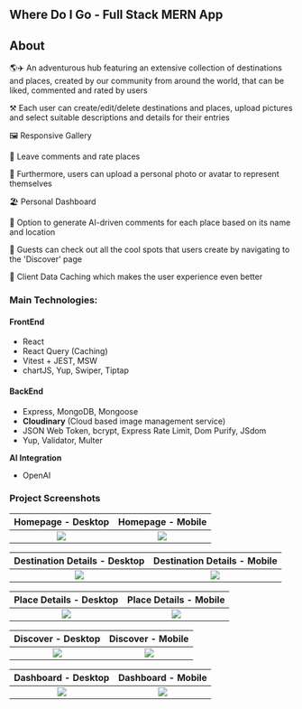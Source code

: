 ## Where Do I Go - Full Stack MERN App

## About

🌎✈️ An adventurous hub featuring an extensive collection of destinations and places, created by our community from around the world, that can be liked, commented and rated by users

⚒️ Each user can create/edit/delete destinations and places, upload pictures and select suitable descriptions and details for their entries

🖼️ Responsive Gallery

💬 Leave comments and rate places

📸 Furthermore, users can upload a personal photo or avatar to represent themselves

🏖️ Personal Dashboard

🤖 Option to generate AI-driven comments for each place based on its name and location

🔎 Guests can check out all the cool spots that users create by navigating to the 'Discover' page

👾 Client Data Caching which makes the user experience even better

### Main Technologies:

#### FrontEnd

- React
- React Query (Caching)
- Vitest + JEST, MSW
- chartJS, Yup, Swiper, Tiptap

#### BackEnd

- Express, MongoDB, Mongoose
- **Cloudinary** (Cloud based image management service)
- JSON Web Token, bcrypt, Express Rate Limit, Dom Purify, JSdom
- Yup, Validator, Multer

**AI Integration**

- OpenAI

### Project Screenshots

Homepage - Desktop         |  Homepage - Mobile
:-------------------------:|:-------------------------:
![](./screenshots/home%20desktopx.gif)   |  ![](./screenshots/home%20mobile.gif)

Destination Details - Desktop            |  Destination Details - Mobile
:-------------------------:|:-------------------------:
![](./screenshots/dest%20details%20desktop.gif)   |  ![](./screenshots/dest%20details%20mobile.gif)

Place Details - Desktop            |  Place Details - Mobile
:-------------------------:|:-------------------------:
![](./screenshots/place%20details%20desktop.gif)   |  ![](./screenshots/place%20details%20mobile.gif)

Discover  - Desktop                                |  Discover - Mobile
:-------------------------:|:-------------------------:
![](./screenshots/discover%20desktop.gif)          |  ![](./screenshots/discover%20mobile.gif)

Dashboard  - Desktop                               |  Dashboard - Mobile
:-------------------------:|:-------------------------:
![](./screenshots/dashboard%20desktop.gif)   |  ![](./screenshots/dashboard%20mobile.gif)
